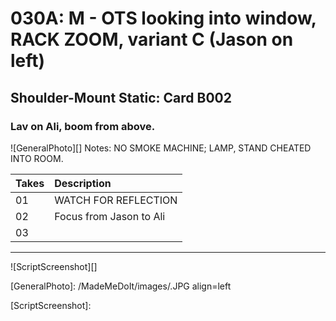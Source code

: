# 030A: M - OTS looking into window, RACK ZOOM, variant C (Jason on left)

## Shoulder-Mount Static: Card B002

### Lav on Ali, boom from above.

![GeneralPhoto][]
Notes: NO SMOKE MACHINE; LAMP, STAND CHEATED INTO ROOM.

| Takes | Description |
|:---|:----|
| 01 | WATCH FOR REFLECTION |
| 02 | Focus from Jason to Ali |
| 03 |  |

----

![ScriptScreenshot][]


[GeneralPhoto]:  /MadeMeDoIt/images/.JPG align=left

[ScriptScreenshot]: 